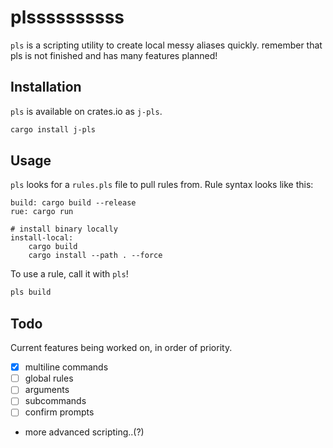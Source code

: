 # plssssssssss

`pls` is a scripting utility to create local messy aliases quickly.
remember that pls is not finished and has many features planned!

## Installation
`pls` is available on crates.io as `j-pls`.
```bash
cargo install j-pls
```

## Usage
`pls` looks for a `rules.pls` file to pull rules from. Rule syntax looks like this:
```
build: cargo build --release 
rue: cargo run

# install binary locally
install-local: 
    cargo build 
    cargo install --path . --force
```

To use a rule, call it with `pls`!
```bash
pls build
```

## Todo 
Current features being worked on, in order of priority.
- [x] multiline commands
- [ ] global rules
- [ ] arguments 
- [ ] subcommands
- [ ] confirm prompts
- more advanced scripting..(?)

